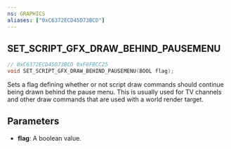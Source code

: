 ```yaml
---
ns: GRAPHICS
aliases: ["0xC6372ECD45D73BCD"]
---
```

## SET_SCRIPT_GFX_DRAW_BEHIND_PAUSEMENU

```c
// 0xC6372ECD45D73BCD 0xF8FBCC25
void SET_SCRIPT_GFX_DRAW_BEHIND_PAUSEMENU(BOOL flag);
```

Sets a flag defining whether or not script draw commands should continue being drawn behind the pause menu. This is usually used for TV channels and other draw commands that are used with a world render target.

## Parameters
* **flag**: A boolean value.

